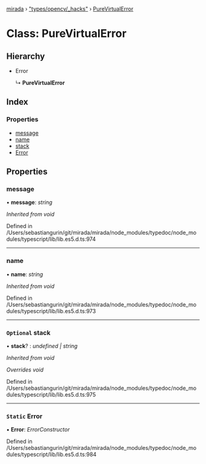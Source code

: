 [mirada](../README.md) › ["types/opencv/_hacks"](../modules/_types_opencv__hacks_.md) › [PureVirtualError](_types_opencv__hacks_.purevirtualerror.md)

# Class: PureVirtualError


## Hierarchy

* Error

  ↳ **PureVirtualError**

## Index

### Properties

* [message](_types_opencv__hacks_.purevirtualerror.md#message)
* [name](_types_opencv__hacks_.purevirtualerror.md#name)
* [stack](_types_opencv__hacks_.purevirtualerror.md#optional-stack)
* [Error](_types_opencv__hacks_.purevirtualerror.md#static-error)

## Properties

###  message

• **message**: *string*

*Inherited from void*

Defined in /Users/sebastiangurin/git/mirada/mirada/node_modules/typedoc/node_modules/typescript/lib/lib.es5.d.ts:974

___

###  name

• **name**: *string*

*Inherited from void*

Defined in /Users/sebastiangurin/git/mirada/mirada/node_modules/typedoc/node_modules/typescript/lib/lib.es5.d.ts:973

___

### `Optional` stack

• **stack**? : *undefined | string*

*Inherited from void*

*Overrides void*

Defined in /Users/sebastiangurin/git/mirada/mirada/node_modules/typedoc/node_modules/typescript/lib/lib.es5.d.ts:975

___

### `Static` Error

▪ **Error**: *ErrorConstructor*

Defined in /Users/sebastiangurin/git/mirada/mirada/node_modules/typedoc/node_modules/typescript/lib/lib.es5.d.ts:984
